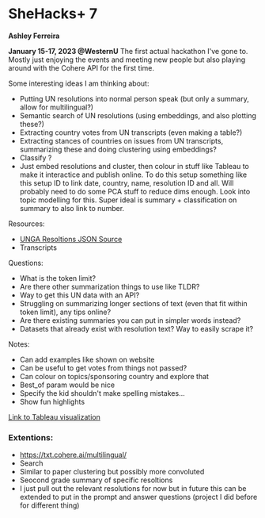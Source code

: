 # SheHacks+ 7
**Ashley Ferreira**

**January 15-17, 2023 @WesternU**
The first actual hackathon I've gone to. Mostly just enjoying the events and meeting new people but also playing around with the Cohere API for the first time. 

Some interesting ideas I am thinking about:
- Putting UN resolutions into normal person speak (but only a summary, allow for multilingual?)
- Semantic search of UN resolutions (using embeddings, and also plotting these?)
- Extracting country votes from UN transcripts (even making a table?)
- Extracting stances of countries on issues from UN transcripts, summarizing these and doing clustering using embeddings?
- Classify ?
- Just embed resolutions and cluster, then colour in stuff like Tableau to make it interactice and publish online. To do this setup something like this setup ID to link date, country, name, resolution ID and all. Will probably need to do some PCA stuff to reduce dims enough. Look into topic modelling for this. Super ideal is summary + classification on summary to also link to number.

Resources:
- [UNGA Resoltions JSON Source](https://github.com/ICT4SD/UN-General-Assembly-Resolutions-and-Voting-Patterns)
- Transcripts

Questions:
- What is the token limit?
- Are there other summarization things to use like TLDR?
- Way to get this UN data with an API?
- Struggling on summarizing longer sections of text (even that fit within token limit), any tips online?
- Are there existing summaries you can put in simpler words instead?
- Datasets that already exist with resolution text? Way to easily scrape it?

Notes:
- Can add examples like shown on website
- Can be useful to get votes from things not passed?
- Can colour on topics/sponsoring country and explore that
- Best_of param would be nice
- Specify the kid shouldn't make spelling mistakes...
- Show fun highlights

[Link to Tableau visualization](https://prod-ca-a.online.tableau.com/#/site/ungaresolutions/workbooks/77336?:origin=card_share_link)

### Extentions:
- https://txt.cohere.ai/multilingual/
- Search
- Similar to paper clustering but possibly more convoluted
- Seocond grade summary of specific resoltions
- I just pull out the relevant resolutions for now but in future this can be extended to put in the prompt and answer questions (project I did before for different thing)
